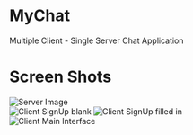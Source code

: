 # MyChat
Multiple Client - Single Server Chat Application
# Screen Shots
![Server Image](https://live.staticflickr.com/65535/51075434562_6aee56c658.jpg)
<br>
![Client SignUp blank](https://live.staticflickr.com/65535/51075332506_72b829025a_n.jpg)
![Client SignUp filled in](https://live.staticflickr.com/65535/51006151515_82828f126a_n.jpg)
<br>
![Client Main Interface](https://live.staticflickr.com/65535/51075332461_9e7c0367df_n.jpg)
